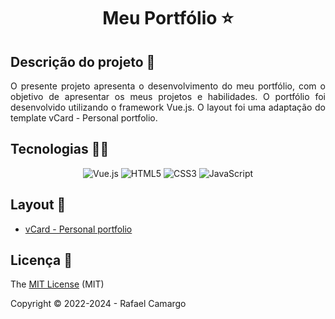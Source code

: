 <h1 align="center">Meu Portfólio ⭐</h1>


## Descrição do projeto 📝

<p align="justify">
O presente projeto apresenta o desenvolvimento do meu portfólio, com o objetivo de apresentar os meus projetos e habilidades. O portfólio foi desenvolvido utilizando o framework Vue.js. O layout foi uma adaptação do template vCard - Personal portfolio.
</p>

## Tecnologias 👨‍💻

<p align="center">
    <img src="https://img.shields.io/badge/Vue.js-4FC08D?style=for-the-badge&logo=vue.js&logoColor=white" alt="Vue.js" />
    <img src="https://img.shields.io/badge/HTML5-E34F26?style=for-the-badge&logo=html5&logoColor=white" alt="HTML5" />
    <img src="https://img.shields.io/badge/CSS3-1572B6?style=for-the-badge&logo=css3&logoColor=white" alt="CSS3" />
    <img src="https://img.shields.io/badge/JavaScript-F7DF1E?style=for-the-badge&logo=javascript&logoColor=black" alt="JavaScript" />
</p>

## Layout 🎨

- [vCard - Personal portfolio](https://github.com/codewithsadee/vcard-personal-portfolio)


## Licença 🔑

The [MIT License](https://github.com/rafandoo/rafandoo.github.io/blob/451b19f0440123211b405fd7db90d9ee91ff9a6d/LICENSE) (MIT)

Copyright :copyright: 2022-2024 - Rafael Camargo

